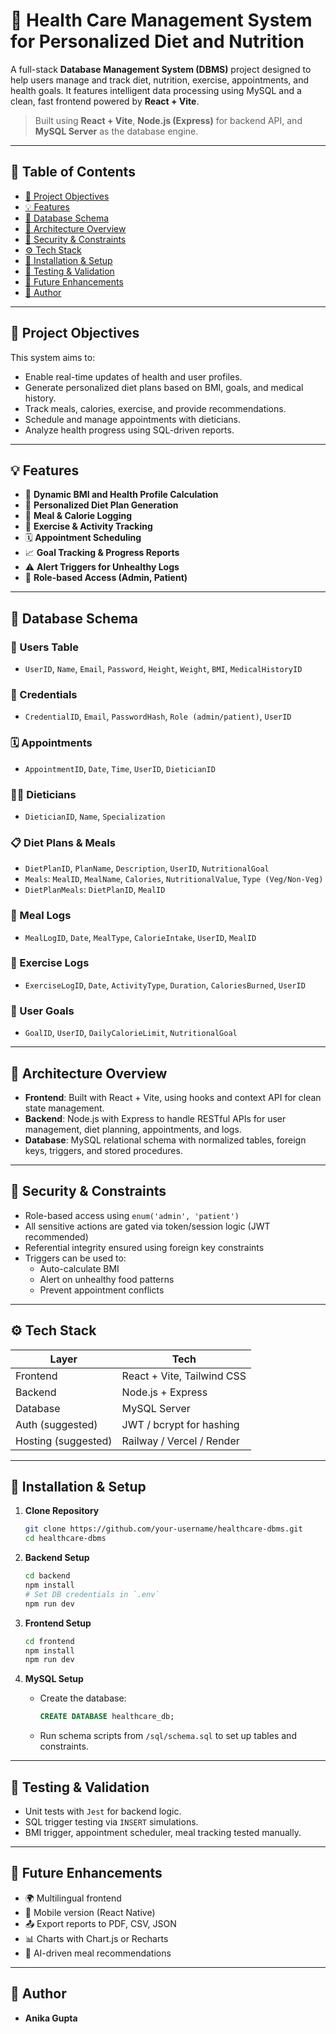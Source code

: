 
# 🏥 Health Care Management System for Personalized Diet and Nutrition

A full-stack **Database Management System (DBMS)** project designed to help users manage and track diet, nutrition, exercise, appointments, and health goals. It features intelligent data processing using MySQL and a clean, fast frontend powered by **React + Vite**.

> Built using **React + Vite**, **Node.js (Express)** for backend API, and **MySQL Server** as the database engine.

---

## 📌 Table of Contents

- [🎯 Project Objectives](#-project-objectives)
- [💡 Features](#-features)
- [🧱 Database Schema](#-database-schema)
- [📐 Architecture Overview](#-architecture-overview)
- [🔐 Security & Constraints](#-security--constraints)
- [⚙️ Tech Stack](#️-tech-stack)
- [🚀 Installation & Setup](#-installation--setup)
- [🧪 Testing & Validation](#-testing--validation)
- [📄 Future Enhancements](#-future-enhancements)
- [👥 Author](#-author)

---

## 🎯 Project Objectives

This system aims to:

- Enable real-time updates of health and user profiles.
- Generate personalized diet plans based on BMI, goals, and medical history.
- Track meals, calories, exercise, and provide recommendations.
- Schedule and manage appointments with dieticians.
- Analyze health progress using SQL-driven reports.

---

## 💡 Features

- 🔁 **Dynamic BMI and Health Profile Calculation**
- 🥗 **Personalized Diet Plan Generation**
- 🧾 **Meal & Calorie Logging**
- 🏃 **Exercise & Activity Tracking**
- 🗓️ **Appointment Scheduling**
- 📈 **Goal Tracking & Progress Reports**
- ⚠️ **Alert Triggers for Unhealthy Logs**
- 💬 **Role-based Access (Admin, Patient)**

---

## 🧱 Database Schema

### 🔑 Users Table
- `UserID`, `Name`, `Email`, `Password`, `Height`, `Weight`, `BMI`, `MedicalHistoryID`

### 🔐 Credentials
- `CredentialID`, `Email`, `PasswordHash`, `Role (admin/patient)`, `UserID`

### 🗓️ Appointments
- `AppointmentID`, `Date`, `Time`, `UserID`, `DieticianID`

### 👩‍⚕️ Dieticians
- `DieticianID`, `Name`, `Specialization`

### 📋 Diet Plans & Meals
- `DietPlanID`, `PlanName`, `Description`, `UserID`, `NutritionalGoal`
- `Meals`: `MealID`, `MealName`, `Calories`, `NutritionalValue`, `Type (Veg/Non-Veg)`
- `DietPlanMeals`: `DietPlanID`, `MealID`

### 🍱 Meal Logs
- `MealLogID`, `Date`, `MealType`, `CalorieIntake`, `UserID`, `MealID`

### 🏃 Exercise Logs
- `ExerciseLogID`, `Date`, `ActivityType`, `Duration`, `CaloriesBurned`, `UserID`

### 🎯 User Goals
- `GoalID`, `UserID`, `DailyCalorieLimit`, `NutritionalGoal`

---

## 📐 Architecture Overview

- **Frontend**: Built with React + Vite, using hooks and context API for clean state management.
- **Backend**: Node.js with Express to handle RESTful APIs for user management, diet planning, appointments, and logs.
- **Database**: MySQL relational schema with normalized tables, foreign keys, triggers, and stored procedures.

---

## 🔐 Security & Constraints

- Role-based access using `enum('admin', 'patient')`
- All sensitive actions are gated via token/session logic (JWT recommended)
- Referential integrity ensured using foreign key constraints
- Triggers can be used to:
  - Auto-calculate BMI
  - Alert on unhealthy food patterns
  - Prevent appointment conflicts

---

## ⚙️ Tech Stack

| Layer        | Tech                         |
|--------------|------------------------------|
| Frontend     | React + Vite, Tailwind CSS   |
| Backend      | Node.js + Express            |
| Database     | MySQL Server                 |
| Auth (suggested) | JWT / bcrypt for hashing  |
| Hosting (suggested) | Railway / Vercel / Render |

---

## 🚀 Installation & Setup

1. **Clone Repository**
   ```bash
   git clone https://github.com/your-username/healthcare-dbms.git
   cd healthcare-dbms
   ```

2. **Backend Setup**
   ```bash
   cd backend
   npm install
   # Set DB credentials in `.env`
   npm run dev
   ```

3. **Frontend Setup**
   ```bash
   cd frontend
   npm install
   npm run dev
   ```

4. **MySQL Setup**
   - Create the database:
     ```sql
     CREATE DATABASE healthcare_db;
     ```
   - Run schema scripts from `/sql/schema.sql` to set up tables and constraints.

---

## 🧪 Testing & Validation

- Unit tests with `Jest` for backend logic.
- SQL trigger testing via `INSERT` simulations.
- BMI trigger, appointment scheduler, meal tracking tested manually.

---

## 📄 Future Enhancements

- 🌍 Multilingual frontend
- 📱 Mobile version (React Native)
- 📤 Export reports to PDF, CSV, JSON
- 📊 Charts with Chart.js or Recharts
- 🧠 AI-driven meal recommendations

---

## 👥 Author

- **Anika Gupta**
